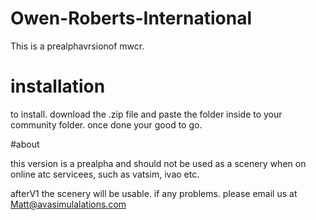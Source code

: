 # Owen-Roberts-International

This is a prealphavrsionof mwcr. 

# installation

to install. download the .zip file and paste the folder inside to your community folder. once done your good to go.

#about

this version is a prealpha and should not be used as a scenery when on online atc servicees, such as vatsim, ivao etc. 

afterV1 the scenery will be usable. if any problems. please email us at Matt@avasimulalations.com
